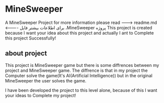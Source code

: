 # MineSweeper
A MineSweeper Project for more information please read ---> readme.md &lt;---- برای اطلاعات بیشتر فایل ،MineSweeper پروژه 
This project is created because I want your idea about this project and actually I ant to Complete this project Successfully!

about project
-------------
This project is MineSweeper game but there is some diffrences between my project and MineSweeper game.
The diffrence is that in my project the Computer solve the game(It's AI(Artificial Intelligence)) but in the original MineSweeper the user solves the game.

I have been developed the project to this level alone, because of this I want your ideas to Complete my project!
